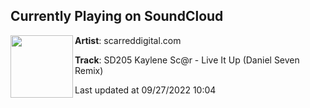 ## Currently Playing on SoundCloud

[<img align="left" width="100" src="https://i1.sndcdn.com/artworks-dOIOgkjKjWCUrbuG-zM8vYw-t500x500.jpg">](https://soundcloud.com/scarreddigital-com/scar-live-it-up-daniel-seven-remix)

**Artist**: scarreddigital.com 

**Track**: SD205 Kaylene Sc@r - Live It Up (Daniel Seven Remix)

Last updated at 09/27/2022 10:04
